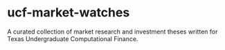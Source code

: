 # ucf-market-watches
A curated collection of market research and investment theses written for Texas Undergraduate Computational Finance.
